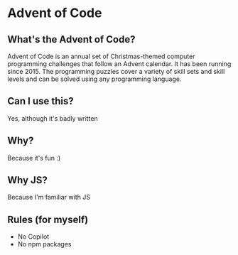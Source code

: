 # Advent of Code

## What's the Advent of Code?
Advent of Code is an annual set of Christmas-themed computer programming challenges that follow an Advent calendar. It has been running since 2015. The programming puzzles cover a variety of skill sets and skill levels and can be solved using any programming language.

## Can I use this?
Yes, although it's badly written

## Why?
Because it's fun :)

## Why JS?

Because I'm familiar with JS

## Rules (for myself)
- No Copilot
- No npm packages